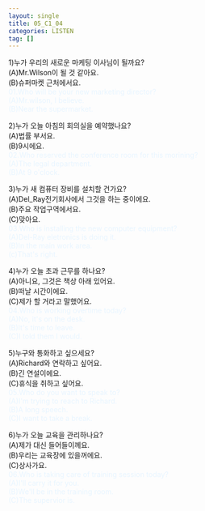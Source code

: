 ```yaml
---
layout: single
title: 05_C1_04
categories: LISTEN
tag: []
---
```


1)누가 우리의 새로운 마케팅 이사님이 될까요?   
(A)Mr.Wilson이 될 것 같아요.   
(B)슈퍼마켓 근처에서요.   
<span style="color:#E8F5FF">
01.Who will be your new marketing director?   
(A)Mr.wilson, I believe.   
(B)Near the supermarket.   
</span>
   
2)누가 오늘 아침의 회의실을 예약했나요?   
(A)법률 부서요.   
(B)9시에요.   
<span style="color:#E8F5FF">
02.Who reserved the conference room for this morining?   
(A)The legal department.   
(B)At 9 o'clock.   
</span>
   
3)누가 새 컴퓨터 장비를 설치할 건가요?   
(A)Del_Ray전기회사에서 그것을 하는 중이에요.   
(B)주요 작업구역에서요.   
(C)맞아요.   
<span style="color:#E8F5FF">
03.Who is installing the new computer equipment?   
(A)Del-Ray eletronics is doing it.   
(B)In the main work area.   
(c)That's right.   
</span>
   
4)누가 오늘 초과 근무를 하나요?   
(A)아니요, 그것은 책상 아래 있어요.   
(B)떠날 시간이에요.   
(C)제가 할 거라고 말했어요.   
<span style="color:#E8F5FF">
04.Who is working overtime today?   
(A)No, it's on the desk.   
(B)It's time to leave.   
(C)I told them I would.  
</span>   
      
5)누구와 통화하고 싶으세요?   
(A)Richard와 연락하고 싶어요.   
(B)긴 연설이에요.   
(C)휴식을 취하고 싶어요.   
<span style="color:#E8F5FF">
05.Who do you want to speak to?   
(A)I'm trying to reach to Richard.   
(B)A long speech.   
(C)I want to take a break.   
</span>
      
6)누가 오늘 교육을 관리하나요?   
(A)제가 대신 들어들이께요.   
(B)우리는 교육장에 있을꺼에요.   
(C)상사가요.   
<span style="color:#E8F5FF">
06.Who is taking care of training session today?   
(A)I'll carry it for you.   
(B)We'll be in the training room.   
(C)The supervior is.   
<span>
   

